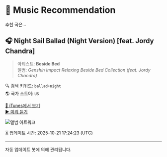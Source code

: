 
# 🎵 Music Recommendation

추천 곡은...

## 🎧 Night Sail Ballad (Night Version) [feat. Jordy Chandra]  
> 아티스트: **Beside Bed**  
> 앨범: _Genshin Impact Relaxing Beside Bed Collection (feat. Jordy Chandra)_  

🔍 검색 키워드: `ballad+night`  
🌎 국가 스토어: `US`

[🔗 iTunes에서 보기](https://music.apple.com/us/album/night-sail-ballad-night-version-feat-jordy-chandra/1576410705?i=1576410708&uo=4)  
[▶️ 미리 듣기](https://audio-ssl.itunes.apple.com/itunes-assets/AudioPreview115/v4/f7/a2/51/f7a25111-0ae9-6dcb-7591-5410bc19ba76/mzaf_3729655055755401600.plus.aac.p.m4a)

![앨범 아트워크](https://is1-ssl.mzstatic.com/image/thumb/Music115/v4/10/06/3d/10063d62-85af-c975-d3e7-3b4104d66cb9/024543904090_cover.jpg/100x100bb.jpg)

⏳ 업데이트 시간: 2025-10-21 17:24:23 (UTC)

---
자동 업데이트 봇에 의해 관리됩니다.
